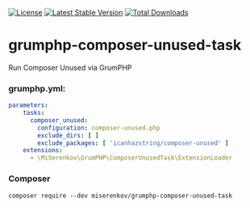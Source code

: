[![License](https://poser.pugx.org/miserenkov/grumphp-composer-unused-task/license)](https://packagist.org/packages/miserenkov/grumphp-composer-unused-task)
[![Latest Stable Version](https://poser.pugx.org/miserenkov/grumphp-composer-unused-task/v/stable)](https://packagist.org/packages/miserenkov/grumphp-composer-unused-task)
[![Total Downloads](https://poser.pugx.org/miserenkov/grumphp-composer-unused-task/downloads)](https://packagist.org/packages/miserenkov/grumphp-composer-unused-task)

# grumphp-composer-unused-task

Run Composer Unused via GrumPHP

### grumphp.yml:

````yml
parameters:
    tasks:
      composer_unused:
        configuration: composer-unused.php
        exclude_dirs: [ ]
        exclude_packages: [ 'icanhazstring/composer-unused' ]
    extensions:
      - \MiSerenkov\GrumPHP\ComposerUnusedTask\ExtensionLoader
````

### Composer

``composer require --dev miserenkov/grumphp-composer-unused-task``